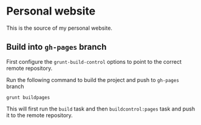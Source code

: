 Personal website
================

This is the source of my personal website.

## Build into `gh-pages` branch

First configure the `grunt-build-control` options to point to the correct remote repository.

Run the following command to build the project and push to `gh-pages` branch

	grunt buildpages
	
This will first run the `build` task and then `buildcontrol:pages` task and push it to the remote repository.